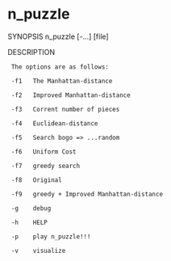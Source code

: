 # n_puzzle

SYNOPSIS
     n_puzzle [-...] [file]

DESCRIPTION

     The options are as follows:

     -f1   The Manhattan-distance

     -f2   Improved Manhattan-distance

     -f3   Corrent number of pieces

     -f4   Euclidean-distance

     -f5   Search bogo => ...random

     -f6   Uniform Cost

     -f7   greedy search

     -f8   Original

     -f9   greedy + Improved Manhattan-distance

     -g    debug

     -h    HELP

     -p    play n_puzzle!!!

     -v    visualize

